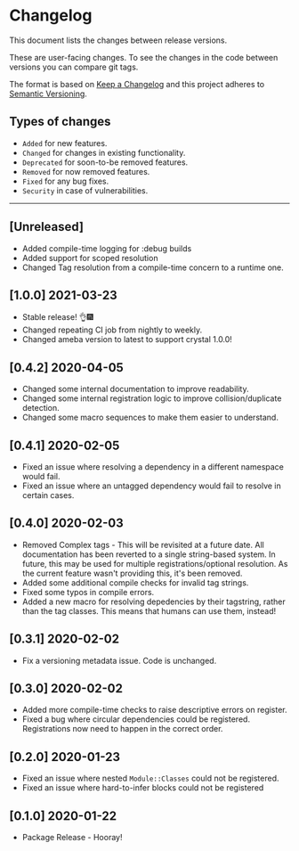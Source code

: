 # Changelog
This document lists the changes between release versions.

These are user-facing changes. To see the changes in the code between versions you can compare git tags.

The format is based on [Keep a Changelog](http://keepachangelog.com/en/1.0.0/)
and this project adheres to [Semantic Versioning](http://semver.org/spec/v2.0.0.html).

## Types of changes
  * `Added` for new features.
  * `Changed` for changes in existing functionality.
  * `Deprecated` for soon-to-be removed features.
  * `Removed` for now removed features.
  * `Fixed` for any bug fixes.
  * `Security` in case of vulnerabilities.

  -------------------------------------------------------------------
## [Unreleased]
- Added compile-time logging for :debug builds
- Added support for scoped resolution
- Changed Tag resolution from a compile-time concern to a runtime one.

## [1.0.0] 2021-03-23
- Stable release! 👌🎆
- Changed repeating CI job from nightly to weekly.
- Changed ameba version to latest to support crystal 1.0.0!

## [0.4.2] 2020-04-05
- Changed some internal documentation to improve readability.
- Changed some internal registration logic to improve collision/duplicate detection.
- Changed some macro sequences to make them easier to understand.

## [0.4.1] 2020-02-05
 - Fixed an issue where resolving a dependency in a different namespace would fail.
 - Fixed an issue where an untagged dependency would fail to resolve in certain cases.

## [0.4.0] 2020-02-03
 - Removed Complex tags - This will be revisited at a future date. All documentation has been reverted to a single string-based system.
    In future, this may be used for multiple registrations/optional resolution. As the current feature wasn't providing this, it's been removed.
 - Added some additional compile checks for invalid tag strings.
 - Fixed some typos in compile errors.
 - Added a new macro for resolving depedencies by their tagstring, rather than the tag classes. This means that humans can use them, instead!

## [0.3.1] 2020-02-02
 - Fix a versioning metadata issue. Code is unchanged.

## [0.3.0] 2020-02-02
 - Added more compile-time checks to raise descriptive errors on register.
 - Fixed a bug where circular dependencies could be registered. Registrations now need to happen in the correct order.

## [0.2.0] 2020-01-23
 - Fixed an issue where nested `Module::Classes` could not be registered.
 - Fixed an issue where hard-to-infer blocks could not be registered

## [0.1.0] 2020-01-22
 - Package Release - Hooray!
